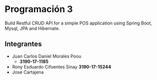 # Programación 3

Build Restful CRUD API for a simple POS application using Spring Boot, Mysql, JPA and Hibernate.

## Integrantes
* Juan Carlos Daniel Morales Poou 
	- __3190-17-1185__
* Rony Esduardo Cifuentes Sinay __3190-17-15244__
* Jose Cartajena
